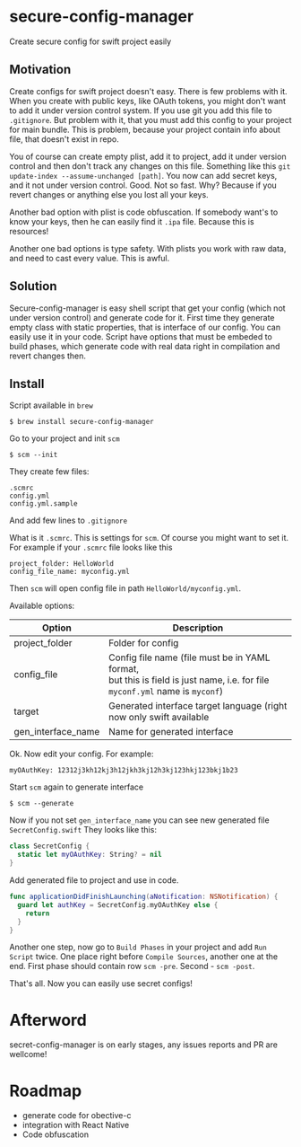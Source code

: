 # secure-config-manager

Create secure config for swift project easily

## Motivation

Create configs for swift project doesn't easy. There is few problems with it.
When you create with public keys, like OAuth tokens, you might don't want to
add it under version control system. If you use git you add this file to `.gitignore`.
But problem with it, that you must add this config to your project for main bundle.
This is problem, because your project contain info about file, that doesn't exist in repo.

You of course can create empty plist, add it to project, add it under version control and then
don't track any changes on this file. Something like this `git update-index --assume-unchanged [path]`.
You now can add secret keys, and it not under version control. Good.
Not so fast. Why? Because if you revert changes or anything else you lost all your keys.

Another bad option with plist is code obfuscation. If somebody want's to know your keys, then he can easily find it
`.ipa` file. Because this is resources!

Another one bad options is type safety. With plists you work with raw data, and need to cast every value. This is awful.

## Solution

Secure-config-manager is easy shell script that get your config (which not under version control) and
generate code for it. First time they generate empty class with static properties, that is interface of our config. You can easily use it in your code. Script have options that must be embeded to build phases, which generate code with real
data right in compilation and revert changes then.

## Install

Script available in `brew`
```
$ brew install secure-config-manager
```

Go to your project and init `scm`
```
$ scm --init
```

They create few files:
```
.scmrc
config.yml
config.yml.sample
```
And add few lines to `.gitignore`

What is it `.scmrc`. This is settings for `scm`. Of course you might want to set it.
For example if your `.scmrc` file looks like this
```
project_folder: HelloWorld
config_file_name: myconfig.yml
```
Then `scm` will open config file in path `HelloWorld/myconfig.yml`.

Available options:

Option | Description
-------|------------
project_folder | Folder for config
config_file | Config file name (file must be in YAML format, <br/>but this is field is just name, i.e. for file <br/>`myconf.yml` name is `myconf`)
target | Generated interface target language (right now only swift available |
gen_interface_name | Name for generated interface

Ok. Now edit your config. For example:
```
myOAuthKey: 12312j3kh12kj3h12jkh3kj12h3kj123hkj123bkj1b23
```

Start `scm` again to generate interface
```
$ scm --generate
```
Now if you not set `gen_interface_name` you can see new generated file `SecretConfig.swift`
They looks like this:
```swift
class SecretConfig {
  static let myOAuthKey: String? = nil
}
```

Add generated file to project and use in code.
```swift
func applicationDidFinishLaunching(aNotification: NSNotification) {
  guard let authKey = SecretConfig.myOAuthKey else {
    return
  }
}
```

Another one step, now go to `Build Phases` in your project and add `Run Script` twice. One place right before
`Compile Sources`, another one at the end.
First phase should contain row `scm -pre`. Second - `scm -post`.

That's all. Now you can easily use secret configs!

# Afterword

secret-config-manager is on early stages, any issues reports and PR are wellcome!

# Roadmap
* generate code for obective-c
* integration with React Native
* Code obfuscation
